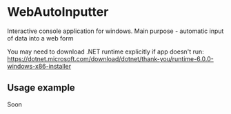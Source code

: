 # WebAutoInputter
Interactive console application for windows. Main purpose - automatic input of data into a web form

You may need to download .NET runtime explicitly if app doesn't run: https://dotnet.microsoft.com/download/dotnet/thank-you/runtime-6.0.0-windows-x86-installer

## Usage example
Soon

